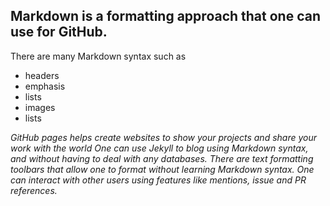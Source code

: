 ## Markdown is a formatting approach that one can use for GitHub.
There are many Markdown syntax such as

* headers  
* emphasis
* lists 
* images
* lists

*GitHub pages helps create websites to show your projects and share your work with the world
One can use Jekyll to blog using Markdown syntax, and without having to deal with any databases. There are text formatting toolbars that allow one to format without learning Markdown syntax.
One can interact with other users using features like mentions, issue and PR references.*
